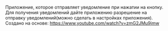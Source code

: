 Приложение, которое отправляет уведомление при нажатии на кнопку. Для получения уведомлений дайте приложению разрешение на отправку уведомлений(можно сделать в настройках приложения). 
Создано на основе: https://www.youtube.com/watch?v=zmG2JMu9jmw 
